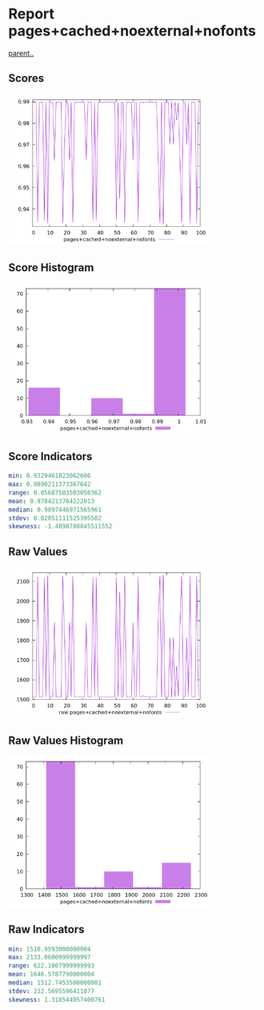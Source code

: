 # Report pages+cached+noexternal+nofonts

[parent..](./..)  


## Scores

![score](./score.png)  

## Score Histogram

![hist](./hist.png)  

## Score Indicators

```yaml
min: 0.9329461023062606
max: 0.9898211373367642
range: 0.05687503503050362
mean: 0.9784213764222013
median: 0.9897446971565961
stdev: 0.02051111525395502
skewness: -1.4898780845511552

```

## Raw Values

![raw](./raw.png)  

## Raw Values Histogram

![raw hist](./raw_hist.png)  

## Raw Indicators

```yaml
min: 1510.9593000000004
max: 2133.0600999999997
range: 622.1007999999993
mean: 1646.5787790000004
median: 1512.7453500000001
stdev: 232.5695596411077
skewness: 1.318544057400761

```

<style>
  img {
    max-width: 80%;
  }
</style>
      
